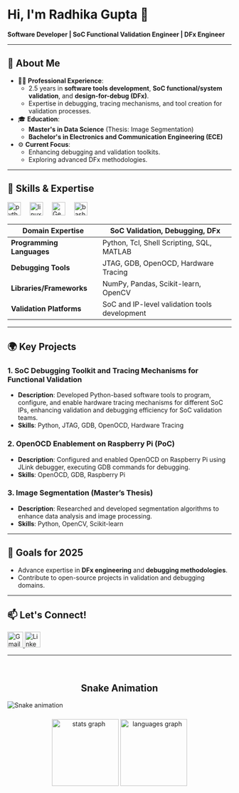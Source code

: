 # Hi, I'm Radhika Gupta 👋  
**Software Developer | SoC Functional Validation Engineer | DFx Engineer**

---

## 🌟 About Me  
- 🧑‍💻 **Professional Experience**:  
  - 2.5 years in **software tools development**, **SoC functional/system validation**, and **design-for-debug (DFx)**.  
  - Expertise in debugging, tracing mechanisms, and tool creation for validation processes.  
- 🎓 **Education**:  
  - **Master's in Data Science** (Thesis: Image Segmentation)  
  - **Bachelor's in Electronics and Communication Engineering (ECE)**  
- ⚙️ **Current Focus**:  
  - Enhancing debugging and validation toolkits.  
  - Exploring advanced DFx methodologies.  

---

## 🚀 Skills & Expertise  

<div align="left">
  <img src="https://cdn.jsdelivr.net/gh/devicons/devicon/icons/python/python-original.svg" height="30" alt="python logo" />
  <img width="12" />
  <img src="https://cdn.jsdelivr.net/gh/devicons/devicon/icons/linux/linux-original.svg" height="30" alt="linux logo" />
  <img width="12" />
<img src="https://img.icons8.com/ios/50/000000/database.png" height="30" alt="Generic SQL logo" />
  <img width="12" />
  <img src="https://cdn.jsdelivr.net/gh/devicons/devicon/icons/bash/bash-original.svg" height="30" alt="bash logo" />
</div>

| **Domain Expertise**        | SoC Validation, Debugging, DFx                   |  
|------------------------------|-------------------------------------------------|  
| **Programming Languages**   | Python, Tcl, Shell Scripting, SQL, MATLAB        |  
| **Debugging Tools**         | JTAG, GDB, OpenOCD, Hardware Tracing             |  
| **Libraries/Frameworks**    | NumPy, Pandas, Scikit-learn, OpenCV              |  
| **Validation Platforms**    | SoC and IP-level validation tools development    |  

---

## 🌍 Key Projects  

### **1. SoC Debugging Toolkit and Tracing Mechanisms for Functional Validation**  
- **Description**: Developed Python-based software tools to program, configure, and enable hardware tracing mechanisms for different SoC IPs, enhancing validation and debugging efficiency for SoC validation teams.  
- **Skills**: Python, JTAG, GDB, OpenOCD, Hardware Tracing  
<!-- - **[Repository Link](#)**  -->

### **2. OpenOCD Enablement on Raspberry Pi (PoC)**  
- **Description**: Configured and enabled OpenOCD on Raspberry Pi using JLink debugger, executing GDB commands for debugging.  
- **Skills**: OpenOCD, GDB, Raspberry Pi  
<!-- - **[Repository Link](#)**  -->

### **3. Image Segmentation (Master’s Thesis)**  
- **Description**: Researched and developed segmentation algorithms to enhance data analysis and image processing.  
- **Skills**: Python, OpenCV, Scikit-learn  
<!-- - **[Repository Link](#)**  -->

---

## 🎯 Goals for 2025  
- Advance expertise in **DFx engineering** and **debugging methodologies**.  
- Contribute to open-source projects in validation and debugging domains.  

---

## 📫 Let's Connect!  

<div align="left">
  <a href="mailto:radhikagupta2790@gmail.com">
    <img src="https://img.shields.io/static/v1?message=Gmail&logo=gmail&label=&color=D14836&logoColor=white&labelColor=&style=for-the-badge" height="35" alt="Gmail logo" />
  </a>
  <a href="https://www.linkedin.com/in/radhikagupta2790">
    <img src="https://img.shields.io/static/v1?message=LinkedIn&logo=linkedin&label=&color=0077B5&logoColor=white&labelColor=&style=for-the-badge" height="35" alt="LinkedIn logo" />
  </a>
</div>

---

<br clear="both">

<h2 align="center">Snake Animation</h2>

![Snake animation](https://github.com/RadhikaGupta2790/RadhikaGupta2790/blob/output/snake.svg)


###

<div align="center">
  <img src="https://github-readme-stats.vercel.app/api?username=RadhikaGupta2790&hide_title=false&hide_rank=false&show_icons=true&include_all_commits=true&count_private=true&disable_animations=false&theme=dracula&locale=en&hide_border=false" height="150" alt="stats graph" />
  <img src="https://github-readme-stats.vercel.app/api/top-langs?username=RadhikaGupta2790&locale=en&hide_title=false&layout=compact&card_width=320&langs_count=5&theme=dracula&hide_border=false&count_private=true" height="150" alt="languages graph" />
</div>


###

